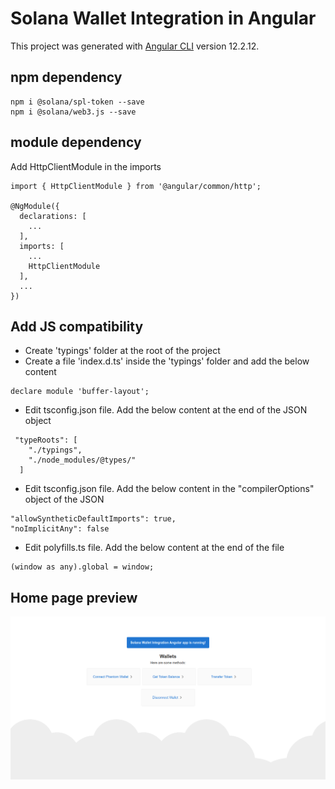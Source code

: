 # Solana Wallet Integration in Angular

This project was generated with [Angular CLI](https://github.com/angular/angular-cli) version 12.2.12.

## npm dependency

```
npm i @solana/spl-token --save
npm i @solana/web3.js --save
```

## module dependency
Add HttpClientModule in the imports
```
import { HttpClientModule } from '@angular/common/http';

@NgModule({
  declarations: [
    ...
  ],
  imports: [
    ...
    HttpClientModule
  ],
  ...
})
```
## Add JS compatibility
- Create 'typings' folder at the root of the project
- Create a file 'index.d.ts' inside the 'typings' folder and add the below content

```
declare module 'buffer-layout';
```
- Edit tsconfig.json file. Add the below content at the end of the JSON object

```
 "typeRoots": [
    "./typings",
    "./node_modules/@types/"
  ]
```
- Edit tsconfig.json file. Add the below content in the "compilerOptions" object of the JSON

```
"allowSyntheticDefaultImports": true,
"noImplicitAny": false
```
- Edit polyfills.ts file. Add the below content at the end of the file

```
(window as any).global = window;
```

## Home page preview
![Home Page](/readme/s1.png?raw=true "Home Page")